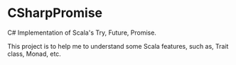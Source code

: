 CSharpPromise
=============

C# Implementation of Scala's Try, Future, Promise.

This project is to help me to understand some Scala features, such as, Trait class, Monad, etc.



